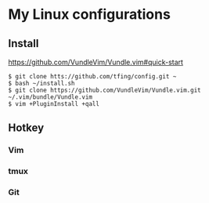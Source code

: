 # My Linux configurations


## Install
https://github.com/VundleVim/Vundle.vim#quick-start

```
$ git clone htts://github.com/tfing/config.git ~
$ bash ~/install.sh
$ git clone https://github.com/VundleVim/Vundle.vim.git ~/.vim/bundle/Vundle.vim
$ vim +PluginInstall +qall
```

## Hotkey

### Vim

### tmux

### Git
